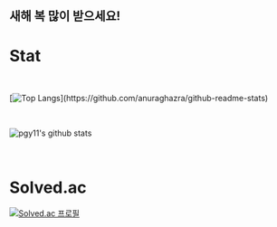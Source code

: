 <!--
**pgy11/pgy11** is a ✨ _special_ ✨ repository because its `README.md` (this file) appears on your GitHub profile.
-->
## 새해 복 많이 받으세요!

# Stat
<br/>

[![Top Langs](https://github-readme-stats.vercel.app/api/top-langs/?username=pgy11&theme=radical&layout=compact&hide=jupyter%20notebook,)](https://github.com/anuraghazra/github-readme-stats)

<br/>

![pgy11's github stats](https://github-readme-stats.vercel.app/api?username=pgy11&show_icons=true&theme=radical)

<br/>

# Solved.ac

[![Solved.ac
프로필](http://mazassumnida.wtf/api/generate_badge?boj=algorithm_beginner)](https://solved.ac/algorithm_beginner)

<br/>
